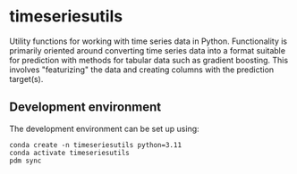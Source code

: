# timeseriesutils

Utility functions for working with time series data in Python. Functionality is primarily oriented around converting time series data into a format suitable for prediction with methods for tabular data such as gradient boosting. This involves "featurizing" the data and creating columns with the prediction target(s).

## Development environment

The development environment can be set up using:

```
conda create -n timeseriesutils python=3.11
conda activate timeseriesutils
pdm sync
```
